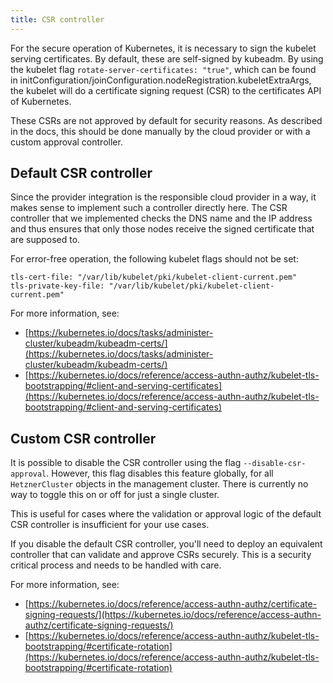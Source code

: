 ```yaml
---
title: CSR controller
---
```


For the secure operation of Kubernetes, it is necessary to sign the kubelet serving certificates. By default, these are self-signed by kubeadm. By using the kubelet flag `rotate-server-certificates: "true"`, which can be found in initConfiguration/joinConfiguration.nodeRegistration.kubeletExtraArgs, the kubelet will do a certificate signing request (CSR) to the certificates API of Kubernetes.

These CSRs are not approved by default for security reasons. As described in the docs, this should be done manually by the cloud provider or with a custom approval controller.

## Default CSR controller

Since the provider integration is the responsible cloud provider in a way, it makes sense to implement such a controller directly here. The CSR controller that we implemented checks the DNS name and the IP address and thus ensures that only those nodes receive the signed certificate that are supposed to.

For error-free operation, the following kubelet flags should not be set:

```shell
tls-cert-file: "/var/lib/kubelet/pki/kubelet-client-current.pem"
tls-private-key-file: "/var/lib/kubelet/pki/kubelet-client-current.pem"
```

For more information, see:

- [https://kubernetes.io/docs/tasks/administer-cluster/kubeadm/kubeadm-certs/](https://kubernetes.io/docs/tasks/administer-cluster/kubeadm/kubeadm-certs/)
- [https://kubernetes.io/docs/reference/access-authn-authz/kubelet-tls-bootstrapping/#client-and-serving-certificates](https://kubernetes.io/docs/reference/access-authn-authz/kubelet-tls-bootstrapping/#client-and-serving-certificates)

## Custom CSR controller

It is possible to disable the CSR controller using the flag `--disable-csr-approval`. However, this flag disables this feature globally, for all `HetznerCluster` objects in the management cluster. There is currently no way to toggle this on or off for just a single cluster.

This is useful for cases where the validation or approval logic of the default CSR controller is insufficient for your use cases.

If you disable the default CSR controller, you'll need to deploy an equivalent controller that can validate and approve CSRs securely. This is a security critical process and needs to be handled with care.

For more information, see:

- [https://kubernetes.io/docs/reference/access-authn-authz/certificate-signing-requests/](https://kubernetes.io/docs/reference/access-authn-authz/certificate-signing-requests/)
- [https://kubernetes.io/docs/reference/access-authn-authz/kubelet-tls-bootstrapping/#certificate-rotation](https://kubernetes.io/docs/reference/access-authn-authz/kubelet-tls-bootstrapping/#certificate-rotation)